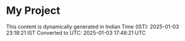 # My Project

This content is dynamically generated in Indian Time (IST): 2025-01-03 23:18:21 IST
Converted to UTC: 2025-01-03 17:48:21 UTC
